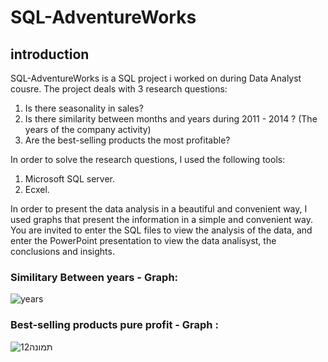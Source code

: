 # SQL-AdventureWorks
## introduction
SQL-AdventureWorks is a SQL project i worked on during Data Analyst cousre.
The project deals with 3 research questions:
  1. Is there seasonality in sales?
  2. Is there similarity between months and years during 2011 - 2014 ? (The years of the company activity)
  3. Are the best-selling products the most profitable?  

In order to solve the research questions, I used the following tools:
  1. Microsoft SQL server.
  2. Ecxel.

In order to present the data analysis in a beautiful and convenient way, I used graphs that present the information in a simple and convenient way.
You are invited to enter the SQL files to view the analysis of the data, and enter the PowerPoint presentation to view the data analisyst, the conclusions and insights.

### Similitary Between years - Graph:
![years](https://github.com/user-attachments/assets/f70ed53e-8a89-49ee-8945-7453d5424cb6)

### Best-selling products pure profit - Graph :
![תמונה12](https://github.com/user-attachments/assets/25d9ae31-2c57-415d-a1d2-71fc7be84653)


